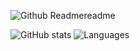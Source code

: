 ![Github Readmereadme](https://github.com/ParzivalEugene/ParzivalEugene/assets/60107488/f376c920-77ba-4cc0-a557-b152eb0f1762)

![GitHub stats](https://github-readme-stats.vercel.app/api?username=ParzivalEugene&show_icons=true&theme=github_dark&hide_border=true&count_private=true&rank_icon=github&include_all_commits=true)
![Languages](https://github-readme-stats.vercel.app/api/top-langs/?username=ParzivalEugene&layout=donut&count_private=true&theme=github_dark&hide_border=true)
